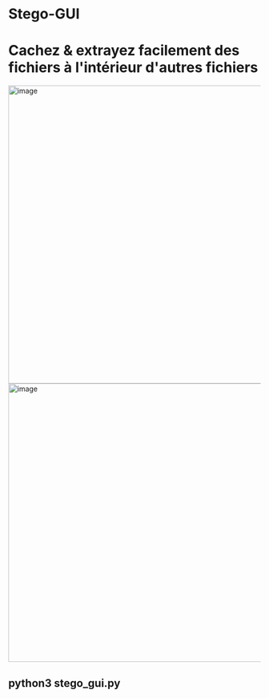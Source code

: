 # Stego-GUI
<h1>Cachez & extrayez facilement des fichiers à l'intérieur d'autres fichiers</h1>

<img width="733" height="595" alt="image" src="https://github.com/user-attachments/assets/a8e0f536-2b04-481f-9fcd-f731afd4cf03" />
<img width="730" height="556" alt="image" src="https://github.com/user-attachments/assets/fbba72bd-8f71-462a-ac43-8b8fa5054280" />

<h2>python3 stego_gui.py</h2>
